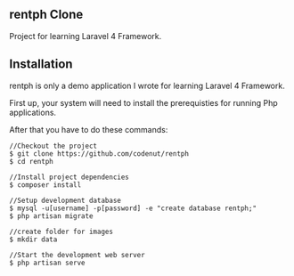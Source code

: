 ## rentph Clone 

Project for learning Laravel 4 Framework.

## Installation

rentph is only a demo application I wrote for learning Laravel 4 Framework.

First up, your system will need to install the prerequisties for running Php applications.

After that you have to do these commands:
    
    //Checkout the project
    $ git clone https://github.com/codenut/rentph
    $ cd rentph

    //Install project dependencies
    $ composer install

    //Setup development database
    $ mysql -u[username] -p[password] -e "create database rentph;"
    $ php artisan migrate

    //create folder for images
    $ mkdir data

    //Start the development web server
    $ php artisan serve

